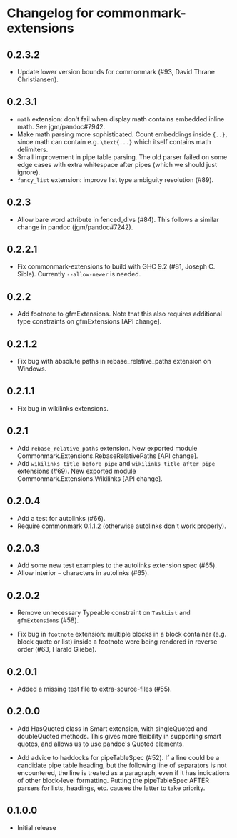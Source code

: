# Changelog for commonmark-extensions

## 0.2.3.2

- Update lower version bounds for commonmark (#93, David
  Thrane Christiansen).

## 0.2.3.1

- `math` extension:  don't fail when display math contains
  embedded inline math.  See jgm/pandoc#7942.
- Make math parsing more sophisticated.
  Count embeddings inside `{..}`, since math can contain
  e.g. `\text{...}` which itself contains math delimiters.
- Small improvement in pipe table parsing.
  The old parser failed on some edge cases with extra whitespace
  after pipes (which we should just ignore).
- `fancy_list` extension: improve list type ambiguity resolution (#89).

## 0.2.3

- Allow bare word attribute in fenced_divs (#84).  This follows a similar
  change in pandoc (jgm/pandoc#7242).

## 0.2.2.1

- Fix commonmark-extensions to build with GHC 9.2 (#81, Joseph C. Sible).
  Currently `--allow-newer` is needed.

## 0.2.2

- Add footnote to gfmExtensions.  Note that this also requires
  additional type constraints on gfmExtensions [API change].

## 0.2.1.2

- Fix bug with absolute paths in rebase_relative_paths
  extension on Windows.

## 0.2.1.1

- Fix bug in wikilinks extensions.

## 0.2.1

- Add `rebase_relative_paths` extension.
  New exported module Commonmark.Extensions.RebaseRelativePaths [API change].
- Add `wikilinks_title_before_pipe` and `wikilinks_title_after_pipe`
  extensions (#69).
  New exported module Commonmark.Extensions.Wikilinks [API change].

## 0.2.0.4

- Add a test for autolinks (#66).
- Require commonmark 0.1.1.2 (otherwise autolinks don't work
  properly).

## 0.2.0.3

- Add some new test examples to the autolinks extension spec (#65).
- Allow interior `~` characters in autolinks (#65).

## 0.2.0.2

- Remove unnecessary Typeable constraint on `TaskList` and
  `gfmExtensions` (#58).

- Fix bug in `footnote` extension:  multiple blocks in
  a block container (e.g. block quote or list) inside
  a footnote were being rendered in reverse order (#63,
  Harald Gliebe).

## 0.2.0.1

- Added a missing test file to extra-source-files (#55).

## 0.2.0.0

- Add HasQuoted class in Smart extension, with singleQuoted
  and doubleQuoted methods.  This gives more fleibility in
  supporting smart quotes, and allows us to use pandoc's
  Quoted elements.

- Add advice to haddocks for pipeTableSpec (#52).
  If a line could be a candidate pipe table heading, but the
  following line of separators is not encountered, the line is
  treated as a paragraph, even if it has indications of other
  block-level formatting.  Putting the pipeTableSpec AFTER
  parsers for lists, headings, etc. causes the latter to take
  priority.


## 0.1.0.0

- Initial release
